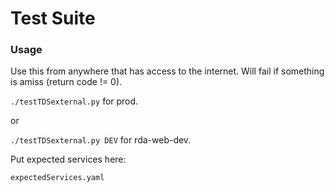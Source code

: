 # Test Suite


### Usage
Use this from anywhere that has access to the internet.
Will fail if something is amiss (return code != 0).

`./testTDSexternal.py` for prod.

or 

`./testTDSexternal.py DEV` for rda-web-dev.

Put expected services here:

```expectedServices.yaml```
